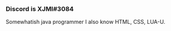 ### Discord is XJMI#3084
Somewhatish java programmer 
I also know HTML, CSS, LUA-U.
<!--
**XJMI/XJMI** is a ✨ _special_ ✨ repository because its `README.md` (this file) appears on your GitHub profile.
